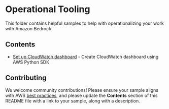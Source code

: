# Operational Tooling

This folder contains helpful samples to help with operationalizing your work with Amazon Bedrock

## Contents

- [Set up CloudWatch dashboard](bedrock_cloudwatch_dashboard.py) - Create CloudWatch dashboard using AWS Python SDK

## Contributing

We welcome community contributions! Please ensure your sample aligns with AWS [best practices](https://aws.amazon.com/architecture/well-architected/), and please update the **Contents** section of this README file with a link to your sample, along with a description.
